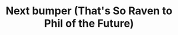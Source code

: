 ---
layout: entry
title: "Next bumper (That's So Raven to Phil of the Future)"
organization: "Disney Channel"
usagedate: unknown
language: en
fulltitle: "Disney Channel Up next Bumper - That's So Raven to Phil of the Future"
watermark: None
source: DarkManX16
sourceurl: https://www.youtube.com/playlist?list=PLEOXfxDYznc5RYDWOtkgWtdo2Q4qkSqnz
---